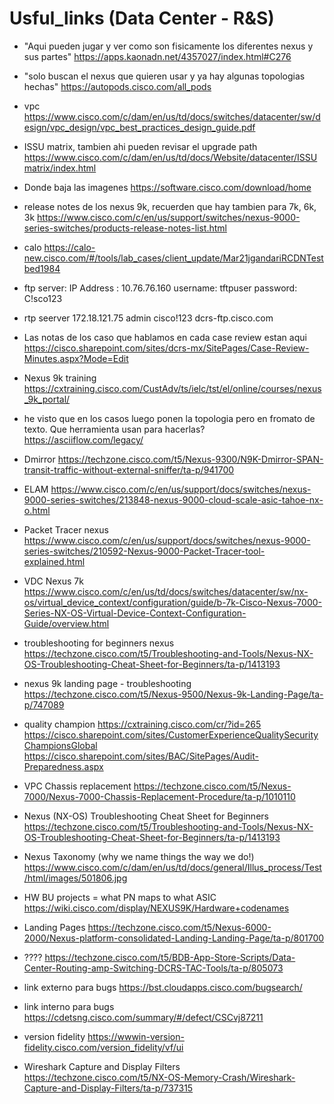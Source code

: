 # Usful_links (Data Center - R&S)

- "Aqui pueden jugar y ver como son fisicamente los diferentes nexus y sus partes"
https://apps.kaonadn.net/4357027/index.html#C276

- "solo buscan el nexus que quieren usar y ya hay algunas topologias hechas"
https://autopods.cisco.com/all_pods

- vpc
https://www.cisco.com/c/dam/en/us/td/docs/switches/datacenter/sw/design/vpc_design/vpc_best_practices_design_guide.pdf

- ISSU matrix, tambien ahi pueden revisar el upgrade path
https://www.cisco.com/c/dam/en/us/td/docs/Website/datacenter/ISSUmatrix/index.html

- Donde baja las imagenes
https://software.cisco.com/download/home

- release notes de los nexus 9k, recuerden que hay tambien para 7k, 6k, 3k
https://www.cisco.com/c/en/us/support/switches/nexus-9000-series-switches/products-release-notes-list.html

- calo
https://calo-new.cisco.com/#/tools/lab_cases/client_update/Mar21jgandariRCDNTestbed1984

- ftp server:
IP Address : 10.76.76.160
username: tftpuser
password: C!sco123

- rtp seerver
172.18.121.75
admin
cisco!123
dcrs-ftp.cisco.com

- Las notas de los caso que hablamos en cada case review estan aqui
https://cisco.sharepoint.com/sites/dcrs-mx/SitePages/Case-Review-Minutes.aspx?Mode=Edit

- Nexus 9k training
https://cxtraining.cisco.com/CustAdv/ts/ielc/tst/el/online/courses/nexus_9k_portal/

- he visto que en los casos luego ponen la topologia pero en fromato de texto. Que herramienta usan para hacerlas?
https://asciiflow.com/legacy/


- Dmirror
https://techzone.cisco.com/t5/Nexus-9300/N9K-Dmirror-SPAN-transit-traffic-without-external-sniffer/ta-p/941700

- ELAM
https://www.cisco.com/c/en/us/support/docs/switches/nexus-9000-series-switches/213848-nexus-9000-cloud-scale-asic-tahoe-nx-o.html

- Packet Tracer nexus
https://www.cisco.com/c/en/us/support/docs/switches/nexus-9000-series-switches/210592-Nexus-9000-Packet-Tracer-tool-explained.html

- VDC Nexus 7k
https://www.cisco.com/c/en/us/td/docs/switches/datacenter/sw/nx-os/virtual_device_context/configuration/guide/b-7k-Cisco-Nexus-7000-Series-NX-OS-Virtual-Device-Context-Configuration-Guide/overview.html

- troubleshooting for beginners nexus
https://techzone.cisco.com/t5/Troubleshooting-and-Tools/Nexus-NX-OS-Troubleshooting-Cheat-Sheet-for-Beginners/ta-p/1413193

- nexus 9k landing page -  troubleshooting
https://techzone.cisco.com/t5/Nexus-9500/Nexus-9k-Landing-Page/ta-p/747089

- quality champion
https://cxtraining.cisco.com/cr/?id=265
https://cisco.sharepoint.com/sites/CustomerExperienceQualitySecurityChampionsGlobal
https://cisco.sharepoint.com/sites/BAC/SitePages/Audit-Preparedness.aspx


- VPC Chassis replacement
https://techzone.cisco.com/t5/Nexus-7000/Nexus-7000-Chassis-Replacement-Procedure/ta-p/1010110

- Nexus (NX-OS) Troubleshooting Cheat Sheet for Beginners
https://techzone.cisco.com/t5/Troubleshooting-and-Tools/Nexus-NX-OS-Troubleshooting-Cheat-Sheet-for-Beginners/ta-p/1413193

- Nexus Taxonomy (why we name things the way we do!)
https://www.cisco.com/c/dam/en/us/td/docs/general/Illus_process/Test/html/images/501806.jpg

- HW BU projects = what PN maps to what ASIC
https://wiki.cisco.com/display/NEXUS9K/Hardware+codenames


- Landing Pages
https://techzone.cisco.com/t5/Nexus-6000-2000/Nexus-platform-consolidated-Landing-Landing-Page/ta-p/801700

- ????
https://techzone.cisco.com/t5/BDB-App-Store-Scripts/Data-Center-Routing-amp-Switching-DCRS-TAC-Tools/ta-p/805073

- link externo para bugs
https://bst.cloudapps.cisco.com/bugsearch/

- link interno para bugs
https://cdetsng.cisco.com/summary/#/defect/CSCvj87211

- version fidelity 
https://wwwin-version-fidelity.cisco.com/version_fidelity/vf/ui

- Wireshark Capture and Display Filters
https://techzone.cisco.com/t5/NX-OS-Memory-Crash/Wireshark-Capture-and-Display-Filters/ta-p/737315




